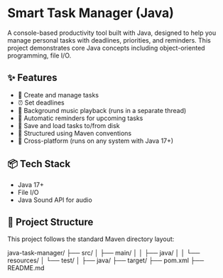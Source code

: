 # Smart Task Manager (Java)

A console-based productivity tool built with Java, designed to help you manage personal tasks with deadlines, priorities, and reminders. This project demonstrates core Java concepts including object-oriented programming, file I/O.

## ✨ Features

- 📝 Create and manage tasks  
- ⏰ Set deadlines  
- 🎵 Background music playback (runs in a separate thread)  
- 🔔 Automatic reminders for upcoming tasks  
- 💾 Save and load tasks to/from disk  
- 📂 Structured using Maven conventions  
- 🔁 Cross-platform (runs on any system with Java 17+)  

## 📦 Tech Stack

- Java 17+  
- File I/O  
- Java Sound API for audio  

## 📁 Project Structure

This project follows the standard Maven directory layout:

java-task-manager/
├── src/
│   ├── main/
│   │   ├── java/
│   │   └── resources/
│   └── test/
│       ├── java/
├── target/
├── pom.xml
├── README.md
